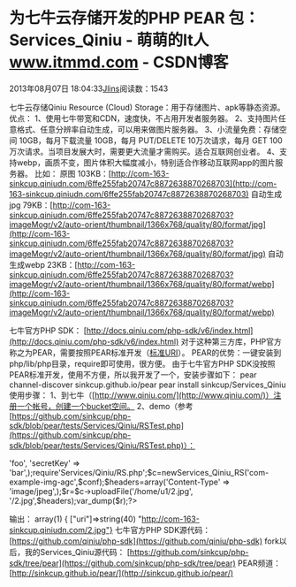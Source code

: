 
# 为七牛云存储开发的PHP PEAR 包：Services_Qiniu - 萌萌的It人 www.itmmd.com - CSDN博客


2013年08月07日 18:04:33[Jlins](https://me.csdn.net/dyllove98)阅读数：1543


七牛云存储Qiniu Resource (Cloud) Storage：用于存储图片、apk等静态资源。
优点：
1、使用七牛带宽和CDN，速度快，不占用开发者服务器。
2、支持图片任意格式、任意分辨率自动生成，可以用来做图片服务器。
3、小流量免费：存储空间 10GB，每月下载流量 10GB，每月 PUT/DELETE 10万次请求，每月 GET 100万次请求。当项目发展大时，需要更大流量才需购买。适合互联网创业者。
4、支持webp，画质不变，图片体积大幅度减小，特别适合作移动互联网app的图片服务器。
比如：
原图 103KB：[http://com-163-sinkcup.qiniudn.com/6ffe255fab20747c8872638870268703](http://com-163-sinkcup.qiniudn.com/6ffe255fab20747c8872638870268703)
自动生成jpg 79KB：[http://com-163-sinkcup.qiniudn.com/6ffe255fab20747c8872638870268703?imageMogr/v2/auto-orient/thumbnail/1366x768/quality/80/format/jpg](http://com-163-sinkcup.qiniudn.com/6ffe255fab20747c8872638870268703?imageMogr/v2/auto-orient/thumbnail/1366x768/quality/80/format/jpg)
自动生成webp 23KB：[http://com-163-sinkcup.qiniudn.com/6ffe255fab20747c8872638870268703?imageMogr/v2/auto-orient/thumbnail/1366x768/quality/80/format/webp](http://com-163-sinkcup.qiniudn.com/6ffe255fab20747c8872638870268703?imageMogr/v2/auto-orient/thumbnail/1366x768/quality/80/format/webp)

七牛官方PHP SDK：
[http://docs.qiniu.com/php-sdk/v6/index.html](http://docs.qiniu.com/php-sdk/v6/index.html)
对于这种第三方库，PHP官方称之为PEAR，需要按照PEAR标准开发（[标准URI](http://pear.php.net/manual/en/standards.php)）。
PEAR的优势：一键安装到php/lib/php目录，require即可使用，很方便。
由于七牛官方PHP SDK没按照PEAR标准开发，使用不方便，所以我开发了一个，安装步骤如下：
pear channel-discover sinkcup.github.io/pear
pear install sinkcup/Services_Qiniu
使用步骤：
1、到七牛（[http://www.qiniu.com/](http://www.qiniu.com/)）注册一个帐号，创建一个bucket空间。
2、demo（参考[https://github.com/sinkcup/php-sdk/blob/pear/tests/Services/Qiniu/RSTest.php](https://github.com/sinkcup/php-sdk/blob/pear/tests/Services/Qiniu/RSTest.php)）：
<?php$conf=array('accessKey' => 'foo',
    'secretKey' => 'bar',);require'Services/Qiniu/RS.php';$c=newServices_Qiniu_RS('com-example-img-agc',$conf);$headers=array('Content-Type' => 'image/jpeg',);$r=$c->uploadFile('/home/u1/2.jpg', '/2.jpg',$headers);var_dump($r);?>
输出：
array(1) {
  ["uri"]=>string(40) "http://com-163-sinkcup.qiniudn.com/2.jpg"}
七牛官方PHP SDK源代码：
[https://github.com/qiniu/php-sdk](https://github.com/qiniu/php-sdk)
fork以后，我的Services_Qiniu源代码：
[https://github.com/sinkcup/php-sdk/tree/pear](https://github.com/sinkcup/php-sdk/tree/pear)
PEAR频道：
[http://sinkcup.github.io/pear/](http://sinkcup.github.io/pear/)


